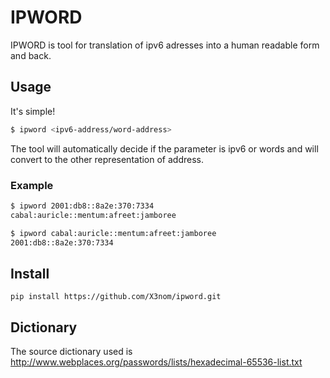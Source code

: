 # IPWORD
IPWORD is tool for translation of ipv6 adresses into a human readable form and back.

## Usage
It's simple!
```bash
$ ipword <ipv6-address/word-address>
```
The tool will automatically decide if the parameter is ipv6 or words and will convert to the other representation of address.

### Example
```bash
$ ipword 2001:db8::8a2e:370:7334
cabal:auricle::mentum:afreet:jamboree

$ ipword cabal:auricle::mentum:afreet:jamboree
2001:db8::8a2e:370:7334
```

## Install
```
pip install https://github.com/X3nom/ipword.git
```



## Dictionary
The source dictionary used is http://www.webplaces.org/passwords/lists/hexadecimal-65536-list.txt
